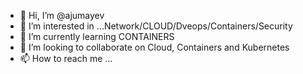 - 👋 Hi, I’m @ajumayev
- 👀 I’m interested in ...Network/CLOUD/Dveops/Containers/Security
- 🌱 I’m currently learning CONTAINERS
- 💞️ I’m looking to collaborate on Cloud, Containers and Kubernetes
- 📫 How to reach me ...

<!---
ajumayev/ajumayev is a ✨ special ✨ repository because its `README.md` (this file) appears on your GitHub profile.
You can click the Preview link to take a look at your changes.
--->
